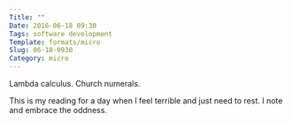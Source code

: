 ```yaml
---
Title: ""
Date: 2016-06-18 09:30
Tags: software development
Template: formats/micro
Slug: 06-18-0930
Category: micro
---
```


Lambda calculus. Church numerals.

This is my reading for a day when I feel terrible and just need to rest. I note and embrace the oddness.
